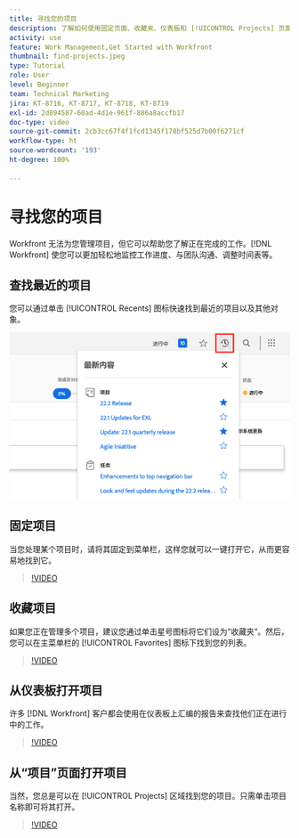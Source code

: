 ```yaml
---
title: 寻找您的项目
description: 了解如何使用固定页面、收藏夹、仪表板和 [!UICONTROL Projects] 页面在  [!DNL  Workfront]  中查找您的项目。
activity: use
feature: Work Management,Get Started with Workfront
thumbnail: find-projects.jpeg
type: Tutorial
role: User
level: Beginner
team: Technical Marketing
jira: KT-8716, KT-8717, KT-8718, KT-8719
exl-id: 2d894587-60ad-4d1e-961f-886a8accfb17
doc-type: video
source-git-commit: 2cb3cc67f4f1fcd1345f178bf525d7b00f6271cf
workflow-type: ht
source-wordcount: '193'
ht-degree: 100%

---
```


# 寻找您的项目

Workfront 无法为您管理项目，但它可以帮助您了解正在完成的工作。[!DNL Workfront] 使您可以更加轻松地监控工作进度、与团队沟通、调整时间表等。

<!---
In this section, you will learn how to:

Find your projects in [!DNL Workfront]
Make your project visible to stakeholders
Find project communications
Use [!DNL Workfront] features when reviewing the task list to monitor project progress
--->

## 查找最近的项目

您可以通过单击 [!UICONTROL Recents] 图标快速找到最近的项目以及其他对象。

![[!UICONTROL Status] 字段在项目标题中展开](assets/recents.png)

## 固定项目

当您处理某个项目时，请将其固定到菜单栏，这样您就可以一键打开它，从而更容易地找到它。

>[!VIDEO](https://video.tv.adobe.com/v/335038/?quality=12&learn=on)

## 收藏项目

如果您正在管理多个项目，建议您通过单击星号图标将它们设为“收藏夹”。然后，您可以在主菜单栏的 [!UICONTROL Favorites] 图标下找到您的列表。

>[!VIDEO](https://video.tv.adobe.com/v/335039/?quality=12&learn=on)


## 从仪表板打开项目

许多 [!DNL Workfront] 客户都会使用在仪表板上汇编的报告来查找他们正在进行中的工作。

>[!VIDEO](https://video.tv.adobe.com/v/335041/?quality=12&learn=on)


## 从“项目”页面打开项目

当然，您总是可以在 [!UICONTROL Projects] 区域找到您的项目。只需单击项目名称即可将其打开。

>[!VIDEO](https://video.tv.adobe.com/v/335040/?quality=12&learn=on)
